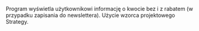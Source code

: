 Program wyświetla użytkownikowi informację o kwocie bez i z rabatem (w przypadku zapisania do newslettera). Użycie wzorca projektowego Strategy.
